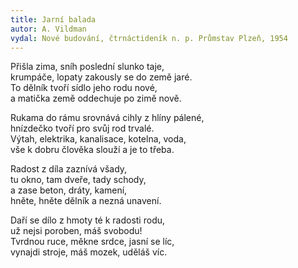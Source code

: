 ```yaml
---
title: Jarní balada
autor: A. Vildman
vydal: Nové budování, čtrnáctideník n. p. Průmstav Plzeň, 1954
---
```

Přišla zima, sníh poslední slunko taje,   
krumpáče, lopaty zakously se do země jaré.   
To dělník tvoří sídlo jeho rodu nové,  
a matička země oddechuje po zimě nově.  

Rukama do rámu srovnává cihly z hlíny pálené,   
hnízdečko tvoří pro svůj rod trvalé.  
Výtah, elektrika, kanalisace, kotelna, voda,  
vše k dobru člověka slouží a je to třeba.

Radost z díla zaznívá všady,    
tu okno, tam dveře, tady schody,   
a zase beton, dráty, kamení,   
hněte, hněte dělník a nezná unavení.

Daří se dílo z hmoty té k radosti rodu,   
už nejsi poroben, máš svobodu!   
Tvrdnou ruce, měkne srdce, jasní se líc,    
vynajdi stroje, máš mozek, uděláš víc.
